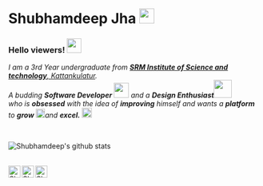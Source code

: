 # Shubhamdeep Jha&nbsp;<img src="https://github.com/TheDudeThatCode/TheDudeThatCode/blob/master/Assets/Mario_Hello_Big.gif" width="30px">

### Hello viewers!&nbsp;<img src="https://github.com/TheDudeThatCode/TheDudeThatCode/blob/master/Assets/Hi.gif" width="29px">

<p>
  <em>
    I am a 3rd Year undergraduate from <a href="https://www.srmist.edu.in/"> <b>SRM Institute of Science and technology</b>, Kattankulatur</a>. <br>
    A budding <b>Software Developer</b> <img src="https://github.com/TheDudeThatCode/TheDudeThatCode/blob/master/Assets/Developer.gif" width="30px"> and a <b>Design    Enthusiast</b><img src="https://github.com/TheDudeThatCode/TheDudeThatCode/blob/master/Assets/Designer.gif" width="36px"><br>who is <b>obsessed</b>
    with the idea of <b>improving</b> himself and wants a <b>platform</b> to 
    <b>grow</b> <img src="https://github.com/TheDudeThatCode/TheDudeThatCode/blob/master/Assets/Rocket.gif" width="18px">and 
    <b>excel.</b> <img src="https://github.com/TheDudeThatCode/TheDudeThatCode/blob/master/Assets/Medal.gif" width="20px">
  </em>  
</p>


<br>


![Shubhamdeep's github stats](https://github-readme-stats.vercel.app/api?username=TheDudeThatCode&show_icons=true)


<br>


<a href="https://in.linkedin.com/in/TheDudeThatCode">
  <img align="left" alt="Shubhamdeep Jha | Linkedin" width="24px" src="https://github.com/TheDudeThatCode/TheDudeThatCode/blob/master/Assets/Linkedin.svg" />
</a>
<a href="https://twitter.com/TheDudeThatCode">
  <img align="left" alt="Shubhamdeep Jha | Twitter" width="24px" src="https://github.com/TheDudeThatCode/TheDudeThatCode/blob/master/Assets/Twitter.svg" />
</a>
<a href="mailto:shubhamdeepjha@gmail.com">
  <img align="left" alt="Shubhamdeep Jha | Gmail" width="24px" src="https://github.com/TheDudeThatCode/TheDudeThatCode/blob/master/Assets/Gmail.svg" />
</a>







<!--
<img src="https://github.com/TheDudeThatCode/TheDudeThatCode/blob/master/Assets/Hi.gif" width="18px"> Hi, I'm Kat (she/her)—a senior product designer at GitHub working on [Sponsors](https://github.com/sponsors) to support open source sustainability. Previously worked on the Community & Safety team to help communities grow welcoming and productive spaces. I live in Oakland, CA and am an East Bay native. 🙌 I'm a huge nerd/geek, Splatoon 2 + ACNH player, and aspiring aerialist. 💕


**TheDudeThatCode/TheDudeThatCode** is a ✨ _special_ ✨ repository because its `README.md` (this file) appears on your GitHub profile.

Here are some ideas to get you started:

- 🔭 I’m currently working on ...
- 🌱 I’m currently learning ...
- 👯 I’m looking to collaborate on ...
- 🤔 I’m looking for help with ...
- 💬 Ask me about ...
- 📫 How to reach me: ...
- 😄 Pronouns: ...
- ⚡ Fun fact: ...
-->

